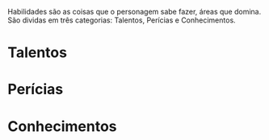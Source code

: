 <!-- TITLE: Habilidades -->
<!-- SUBTITLE: Coisas que o personagem pode fazer -->

Habilidades são as coisas que o personagem sabe fazer, áreas que domina. São dividas em três categorias: Talentos, Perícias e Conhecimentos.

# Talentos

# Perícias

# Conhecimentos
